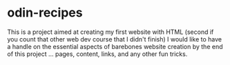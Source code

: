 # odin-recipes
This is a project aimed at creating my first website with HTML (second if you count that other web dev course that I didn't finish)
I would like to have a handle on the essential aspects of barebones website creation by the end of this project ... pages, content, links, and any other fun tricks.